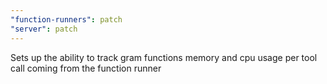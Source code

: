 ```yaml
---
"function-runners": patch
"server": patch
---
```


Sets up the ability to track gram functions memory and cpu usage per tool call coming from the function runner

